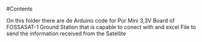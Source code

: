 #Contents

On this folder there are de Arduino code for Por Mini 3,3V Board of FOSSASAT-1 Ground Station that is capable to conect with and excel File to send the information received from the Satellite

